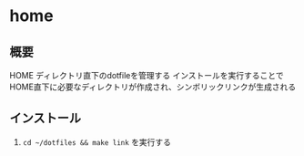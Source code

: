 # home

## 概要
HOME ディレクトリ直下のdotfileを管理する
インストールを実行することでHOME直下に必要なディレクトリが作成され、シンボリックリンクが生成される

## インストール
1. `cd ~/dotfiles && make link` を実行する
